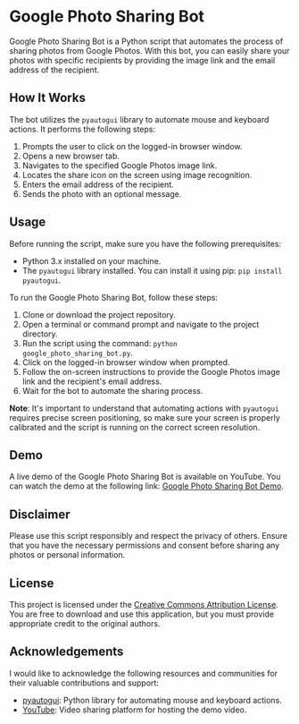 # Google Photo Sharing Bot

Google Photo Sharing Bot is a Python script that automates the process of sharing photos from Google Photos. With this bot, you can easily share your photos with specific recipients by providing the image link and the email address of the recipient.

## How It Works

The bot utilizes the `pyautogui` library to automate mouse and keyboard actions. It performs the following steps:

1. Prompts the user to click on the logged-in browser window.
2. Opens a new browser tab.
3. Navigates to the specified Google Photos image link.
4. Locates the share icon on the screen using image recognition.
5. Enters the email address of the recipient.
6. Sends the photo with an optional message.

## Usage

Before running the script, make sure you have the following prerequisites:

- Python 3.x installed on your machine.
- The `pyautogui` library installed. You can install it using pip: `pip install pyautogui`.

To run the Google Photo Sharing Bot, follow these steps:

1. Clone or download the project repository.
2. Open a terminal or command prompt and navigate to the project directory.
3. Run the script using the command: `python google_photo_sharing_bot.py`.
4. Click on the logged-in browser window when prompted.
5. Follow the on-screen instructions to provide the Google Photos image link and the recipient's email address.
6. Wait for the bot to automate the sharing process.

**Note**: It's important to understand that automating actions with `pyautogui` requires precise screen positioning, so make sure your screen is properly calibrated and the script is running on the correct screen resolution.

## Demo

A live demo of the Google Photo Sharing Bot is available on YouTube. You can watch the demo at the following link: [Google Photo Sharing Bot Demo](https://www.youtube.com/watch?v=h-rhAW5tiX8&feature=youtu.be).

## Disclaimer

Please use this script responsibly and respect the privacy of others. Ensure that you have the necessary permissions and consent before sharing any photos or personal information.

## License

This project is licensed under the [Creative Commons Attribution License](https://creativecommons.org/licenses/by/4.0/). You are free to download and use this application, but you must provide appropriate credit to the original authors.


## Acknowledgements

I would like to acknowledge the following resources and communities for their valuable contributions and support:

- [pyautogui](https://pyautogui.readthedocs.io/): Python library for automating mouse and keyboard actions.
- [YouTube](https://www.youtube.com/): Video sharing platform for hosting the demo video.
